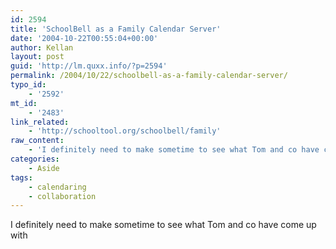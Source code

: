 ```yaml
---
id: 2594
title: 'SchoolBell as a Family Calendar Server'
date: '2004-10-22T00:55:04+00:00'
author: Kellan
layout: post
guid: 'http://lm.quxx.info/?p=2594'
permalink: /2004/10/22/schoolbell-as-a-family-calendar-server/
typo_id:
    - '2592'
mt_id:
    - '2483'
link_related:
    - 'http://schooltool.org/schoolbell/family'
raw_content:
    - 'I definitely need to make sometime to see what Tom and co have come up with'
categories:
    - Aside
tags:
    - calendaring
    - collaboration
---
```


I definitely need to make sometime to see what Tom and co have come up with